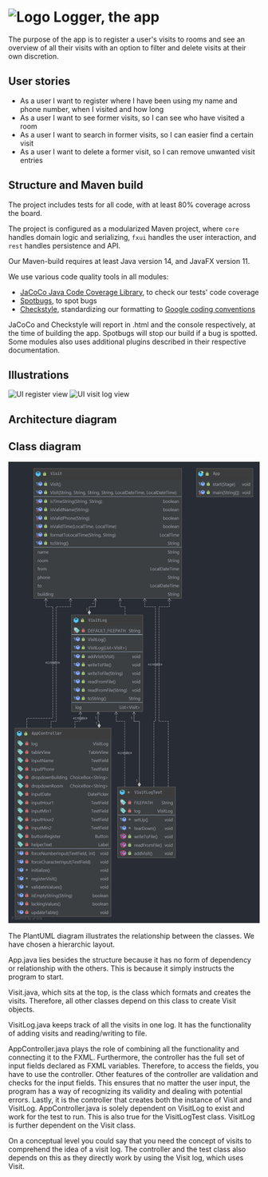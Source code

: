 # ![Logo](https://i.imgur.com/mCYWZDc.png) Logger, the app

The purpose of the app is to register a user's visits to rooms and see an overview of all their visits with an option to filter and delete visits at their own discretion.

## User stories

- As a user I want to register where I have been using my name and phone number, when I visited and how long
- As a user I want to see former visits, so I can see who have visited a room
- As a user I want to search in former visits, so I can easier find a certain visit
- As a user I want to delete a former visit, so I can remove unwanted visit entries

## Structure and Maven build

The project includes tests for all code, with at least 80% coverage across the board.

The project is configured as a modularized Maven project, where `core` handles domain logic and serializing, `fxui` handles the user interaction, and `rest` handles persistence and API.

Our Maven-build requires at least Java version 14, and JavaFX version 11.

We use various code quality tools in all modules:

- [JaCoCo Java Code Coverage Library](https://github.com/jacoco/jacoco), to check our tests' code coverage
- [Spotbugs](https://spotbugs.github.io/), to spot bugs
- [Checkstyle](https://checkstyle.sourceforge.io), standardizing our formatting to [Google coding conventions](https://github.com/checkstyle/checkstyle/blob/master/src/main/resources/google_checks.xml)

JaCoCo and Checkstyle will report in .html and the console respectively, at the time of building the app. Spotbugs will stop our build if a bug is spotted. Some modules also uses additional plugins described in their respective documentation.

## Illustrations

![UI register view](https://i.imgur.com/gxikIqa.png)
![UI visit log view](https://i.imgur.com/UYIaMtT.png)

## Architecture diagram

<!-- TODO -->

## Class diagram

![PlantUML class diagram](../PlantUML_diagram.png)

The PlantUML diagram illustrates the relationship between the classes. We have chosen a hierarchic layout.  

App.java lies besides the structure because it has no form of dependency or relationship with the others. This is because it simply instructs the program to start.

Visit.java, which sits at the top, is the class which formats and creates the visits. Therefore, all other classes depend on this class to create Visit objects.

VisitLog.java keeps track of all the visits in one log. It has the functionality of adding visits and reading/writing to file.

AppController.java plays the role of combining all the functionality and connecting it to the FXML. 
Furthermore, the controller has the full set of input fields declared as FXML variables. Therefore, to access the fields, you have to use the controller.
Other features of the controller are validation and checks for the input fields. This ensures that no matter the user input, the program has a way of recognizing its validity and dealing with potential errors.
Lastly, it is the controller that creates both the instance of Visit and VisitLog.
AppController.java is solely dependent on VisitLog to exist and work for the test to run. This is also true for the VisitLogTest class. VisitLog is further dependent on the Visit class.

On a conceptual level you could say that you need the concept of visits to comprehend the idea of a visit log. The controller and the test class also depends on this as they directly work by using the Visit log, which uses Visit.
